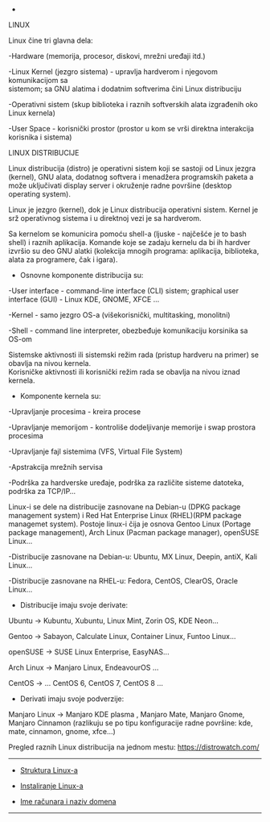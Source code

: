*
LINUX

Linux čine tri glavna dela:    

-Hardware (memorija, procesor, diskovi, mrežni uređaji itd.)

-Linux Kernel (jezgro sistema) - upravlja hardverom i njegovom komunikacijom sa      
    sistemom; sa GNU alatima i dodatnim softverima
    čini Linux distribuciju 
    
-Operativni sistem (skup biblioteka i raznih 
    softverskih alata izgrađenih oko Linux kernela)
    
-User Space - korisnički prostor (prostor u kom se vrši direktna interakcija 
    korisnika i sistema) 
                               

LINUX DISTRIBUCIJE

Linux distribucija (distro) je operativni sistem koji se sastoji od Linux jezgra (kernel), GNU alata, dodatnog softvera i menadžera programskih paketa 
a može uključivati display server i okruženje radne površine (desktop operating system).

Linux je jezgro (kernel), dok je Linux distribucija operativni sistem.
Kernel je srž operativnog sistema i u direktnoj vezi je sa hardverom.

Sa kernelom se komunicira pomoću shell-a (ljuske - najčešće je to bash shell) i raznih aplikacija. Komande koje se zadaju kernelu da bi ih hardver
izvršio su deo GNU alatki (kolekcija mnogih programa: aplikacija, biblioteka, alata za programere, čak i igara).


- Osnovne komponente distribucija su:

-User interface - command-line interface (CLI) sistem; graphical user interface (GUI) - Linux KDE, GNOME, XFCE ...

-Kernel - samo jezgro OS-a (višekorisnički, multitasking, monolitni)

-Shell - command line interpreter, obezbeđuje komunikaciju korsinika sa OS-om


Sistemske aktivnosti ili sistemski režim rada (pristup hardveru na primer) se obavlja na nivou kernela.                               
Korisničke aktivnosti ili korisnički režim rada se obavlja na nivou iznad kernela.

- Komponente kernela su:
 
-Upravljanje procesima - kreira procese
 
-Upravljanje memorijom - kontroliše dodeljivanje memorije i swap prostora procesima

-Upravljanje fajl sistemima (VFS, Virtual File System)

-Apstrakcija mrežnih servisa

-Podrška za hardverske uređaje, podrška za različite sisteme datoteka, podrška za TCP/IP…
 
Linux-i se dele na distribucije zasnovane na Debian-u (DPKG package management system) i Red Hat Enterprise Linux (RHEL)(RPM package managemet system).                 Postoje linux-i čija je osnova Gentoo Linux (Portage package management), Arch Linux (Pacman package manager), openSUSE Linux...

 
-Distribucije zasnovane na Debian-u: Ubuntu, MX Linux, Deepin, antiX, Kali Linux...

-Distribucije zasnovane na RHEL-u:   Fedora, CentOS, ClearOS, Oracle Linux...


- Distribucije imaju svoje derivate:
  
Ubuntu        -> Kubuntu, Xubuntu, Linux Mint, Zorin OS, KDE Neon...

Gentoo        -> Sabayon, Calculate Linux, Container Linux, Funtoo Linux...

openSUSE      -> SUSE Linux Enterprise, EasyNAS...

Arch Linux    -> Manjaro Linux, EndeavourOS ...

CentOS        -> ... CentOS 6, CentOS 7, CentOS 8 ...

- Derivati imaju svoje podverzije: 
   
Manjaro Linux -> Manjaro KDE plasma , Manjaro Mate, Manjaro Gnome, Manjaro Cinnamon (razlikuju se po tipu konfiguracije radne površine: kde, mate, cinnamon, gnome, xfce...) 

Pregled raznih Linux distribucija na jednom mestu: https://distrowatch.com/

---

- [Struktura Linux-a](3.Struktura_Linuxa.md)

- [Instaliranje Linux-a](2.1.Instaliranje_Linuxa.md)

- [Ime računara i naziv domena](4.Hostname.md)

---